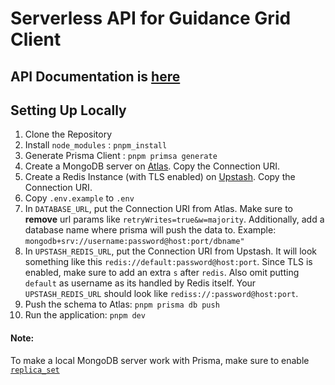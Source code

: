 # Serverless API for Guidance Grid Client


## API Documentation is [here](https://app.swaggerhub.com/apis-docs/JAYDEEPJD8914/test/1.0.0#/)

## Setting Up Locally

1. Clone the Repository
2. Install `node_modules` : `pnpm_install`
3. Generate Prisma Client : `pnpm primsa generate`
4. Create a MongoDB server on [Atlas](https://www.mongodb.com/atlas/database). Copy the Connection URI.
5. Create a Redis Instance (with TLS enabled) on [Upstash](https://upstash.com/). Copy the Connection URI.
6. Copy `.env.example` to `.env`
7. In `DATABASE_URL`, put the Connection URI from Atlas. Make sure to **remove** url params like `retryWrites=true&w=majority`. Additionally, add a database name where prisma will push the data to. Example: `mongodb+srv://username:password@host:port/dbname"`
8. In `UPSTASH_REDIS_URL`, put the Connection URI from Upstash. It will look something like this `redis://default:password@host:port`. Since TLS is enabled, make sure to add an extra `s` after `redis`. Also omit putting `default` as username as its handled by Redis itself. Your `UPSTASH_REDIS_URL` should look like `rediss://:password@host:port`.
9. Push the schema to Atlas: `pnpm prisma db push`
10. Run the application: `pnpm dev`


#### Note:

To make a local MongoDB server work with Prisma, make sure to enable [`replica_set`](https://github.com/prisma/prisma/issues/8266#issuecomment-1133644139)
